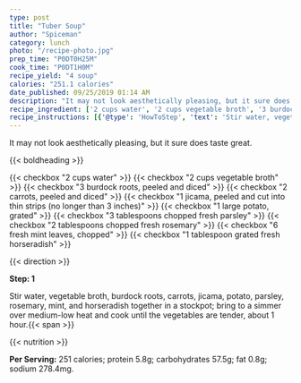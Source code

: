 ```yaml
---
type: post
title: "Tuber Soup"
author: "Spiceman"
category: lunch
photo: "/recipe-photo.jpg"
prep_time: "P0DT0H25M"
cook_time: "P0DT1H0M"
recipe_yield: "4 soup"
calories: "251.1 calories"
date_published: 09/25/2019 01:14 AM
description: "It may not look aesthetically pleasing, but it sure does taste great."
recipe_ingredient: ['2 cups water', '2 cups vegetable broth', '3 burdock roots, peeled and diced', '2 carrots, peeled and diced', '1 jicama, peeled and cut into thin strips (no longer than 3 inches)', '1 large potato, grated', '3 tablespoons chopped fresh parsley', '2 tablespoons chopped fresh rosemary', '6 fresh mint leaves, chopped', '1 tablespoon grated fresh horseradish']
recipe_instructions: [{'@type': 'HowToStep', 'text': 'Stir water, vegetable broth, burdock roots, carrots, jicama, potato, parsley, rosemary, mint, and horseradish together in a stockpot; bring to a simmer over medium-low heat and cook until the vegetables are tender, about 1 hour.\n'}]
---
```


It may not look aesthetically pleasing, but it sure does taste great. 

{{< boldheading >}}

{{< checkbox "2 cups water" >}}
{{< checkbox "2 cups vegetable broth" >}}
{{< checkbox "3  burdock roots, peeled and diced" >}}
{{< checkbox "2  carrots, peeled and diced" >}}
{{< checkbox "1  jicama, peeled and cut into thin strips (no longer than 3 inches)" >}}
{{< checkbox "1 large potato, grated" >}}
{{< checkbox "3 tablespoons chopped fresh parsley" >}}
{{< checkbox "2 tablespoons chopped fresh rosemary" >}}
{{< checkbox "6  fresh mint leaves, chopped" >}}
{{< checkbox "1 tablespoon grated fresh horseradish" >}}


{{< direction >}}

**Step: 1**

Stir water, vegetable broth, burdock roots, carrots, jicama, potato, parsley, rosemary, mint, and horseradish together in a stockpot; bring to a simmer over medium-low heat and cook until the vegetables are tender, about 1 hour.{{< span >}}

{{< nutrition >}}

**Per Serving:** 251 calories; protein 5.8g; carbohydrates 57.5g; fat 0.8g; sodium 278.4mg.